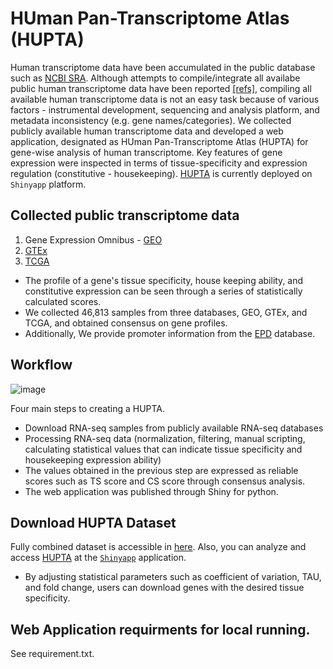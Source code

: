# HUman Pan-Transcriptome Atlas (HUPTA)
Human transcriptome data have been accumulated in the public database such as [NCBI SRA](https://www.ncbi.nlm.nih.gov/sra). Although attempts to compile/integrate all availabe public human transcriptome data have been reported [[refs]](https://maayanlab.cloud/archs4/), compiling all available human transcriptome data is not an easy task because of various factors - instrumental development, sequencing and analysis platform, and metadata inconsistency (e.g. gene names/categories). We collected publicly available human transcriptome data and developed a web application, designated as HUman Pan-Transcriptome Atlas (HUPTA) for gene-wise analysis of human transcriptome. Key features of gene expression were inspected in terms of tissue-specificity and expression regulation (constitutive - housekeeping). [HUPTA]( https://ybq7u4-park-jungjoon.shinyapps.io/hupta/) is currently deployed on ```Shinyapp``` platform.

## Collected public transcriptome data
1. Gene Expression Omnibus - [GEO](https://www.ncbi.nlm.nih.gov/geo/)
2. [GTEx](https://gtexportal.org/home/)
3. [TCGA](https://www.cancer.gov/ccg/research/genome-sequencing/tcga)

+ The profile of a gene's tissue specificity, house keeping ability, and constitutive expression can be seen through a series of statistically calculated scores.
+ We collected 46,813 samples from three databases, GEO, GTEx, and TCGA, and obtained consensus on gene profiles.
+ Additionally, We provide promoter information from the [EPD](https://epd.expasy.org/epd/) database.

## Workflow

![image](https://github.com/Park-JungJoon/HUPTA/assets/97942772/98093e7b-0b01-4d88-b599-36c2f0f6808b)

Four main steps to creating a HUPTA.

+ Download RNA-seq samples from publicly available RNA-seq databases
+ Processing RNA-seq data (normalization, filtering, manual scripting, calculating statistical values that can indicate tissue specificity and housekeeping expression ability)
+ The values obtained in the previous step are expressed as reliable scores such as TS score and CS score through consensus analysis.
+ The web application was published through Shiny for python.

## Download HUPTA Dataset
Fully combined dataset is accessible in [here](https://github.com/Park-JungJoon/HUPTA/blob/main/Codes/Analysis/6_Promoter_information/ESSENTIAL_17000_INFOS.tsv). Also, you can analyze and access [HUPTA](https://ybq7u4-park-jungjoon.shinyapps.io/hupta/) at the [```Shinyapp```](https://shiny.posit.co/py/) application. 
+ By adjusting statistical parameters such as coefficient of variation, TAU, and fold change, users can download genes with the desired tissue specificity.

## Web Application requirments for local running.
See requirement.txt.
